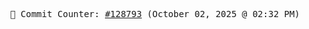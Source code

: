 <p align="center">
    <samp>
        📮 Commit Counter: <a href="https://github.com/Javascript-void0/Javascript-void0/commits/main">#128793</a> (October 02, 2025 @ 02:32 PM)
    </samp>
</p>